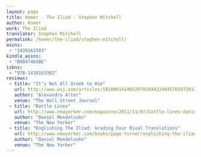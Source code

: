 ```yaml
---
layout: page
title: Homer - The Iliad - Stephen Mitchell
author: Homer
work: The Iliad
translator: Stephen Mitchell
permalink: /homer/the-iliad/stephen-mitchell/
asins:
 - "1439163383"
kindle_asins:
 - "B004T4KXBE"
isbns:
 - "978-1439163382"
reviews:
 - title: "It's Not All Greek to Him"
   url: http://www.wsj.com/articles/SB10001424052970204422404576597201215250720
   author: "Alexandra Alter"
   venue: "The Wall Street Journal"
 - title: "Battle Lines"
   url: http://www.newyorker.com/magazine/2011/11/07/battle-lines-daniel-mendelsohn
   author: "Daniel Mendelsohn"
   venue: "The New Yorker"
 - title: "Englishing The Iliad: Grading Four Rival Translations"
   url: http://www.newyorker.com/books/page-turner/englishing-the-iliad-grading-four-rival-translations
   author: "Daniel Mendelsohn"
   venue: "The New Yorker" 
---
```


